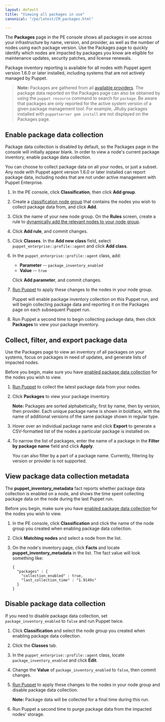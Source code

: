 ```yaml
---
layout: default
title: "Viewing all packages in use"
canonical: "/pe/latest/CM_packages.html"

---
```


The **Packages** page in the PE console shows all packages in use across your infrastructure by name, version, and provider, as well as the number of nodes using each package version. Use the Packages page to quickly identify which nodes are impacted by packages you know are eligible for maintenance updates, security patches, and license renewals. 

Package inventory reporting is available for all nodes with Puppet agent version 1.6.0 or later installed, including systems that are not actively managed by Puppet. 

> **Note:** Packages are gathered from all [available providers]({{puppet}}/types/package.html#package-providers). The package data reported on the Packages page can also be obtained by using the `puppet resource` command to search for `package`. Be aware that packages are only reported for the active system version of a given package management tool. For example, JRuby packages installed with `puppetserver gem install` are not displayed on the Packages page. 

## Enable package data collection

Package data collection is disabled by default, so the Packages page in the console will initially appear blank. In order to view a node's current package inventory, enable package data collection.

You can choose to collect package data on all your nodes, or just a subset. Any node with Puppet agent version 1.6.0 or later installed can report package data, including nodes that are not under active management with Puppet Enterprise. 

1. In the PE console, click **Classification**, then click **Add group**.

2. Create a [classification node group](./console_classes_groups.html) that contains the nodes you wish to collect package data from, and click **Add**. 

3. Click the name of your new node group. On the **Rules** screen, create a rule to [dynamically add the relevant nodes to your node group](./console_classes_groups.html#adding-nodes-dynamically). 

4. Click **Add rule**, and commit changes. 

5. Click **Classes**. In the **Add new class** field, select `puppet_enterprise::profile::agent` and click **Add class**. 

6. In the `puppet_enterprise::profile::agent` class, add:
    
    - **Parameter** -- `package_inventory_enabled`
    - **Value** -- `true`<br>
    
    Click **Add parameter**, and commit changes.

7. [Run Puppet](./console_classes_groups_running_puppet.html) to apply these changes to the nodes in your node group. 

   Puppet will enable package inventory collection on this Puppet run, and will begin collecting package data and reporting it on the Packages page on each subsequent Puppet run. 

8. Run Puppet a second time to begin collecting package data, then click **Packages** to view your package inventory. 

## Collect, filter, and export package data 

Use the Packages page to view an inventory of all packages on your systems, focus on packages in need of updates, and generate lists of impacted nodes.  

Before you begin, make sure you have [enabled package data collection](#enable-package-data-collection) for the nodes you wish to view. 

1. [Run Puppet](./console_classes_groups_running_puppet.html) to collect the latest package data from your nodes. 

2. Click **Packages** to view your package inventory. 

   **Note:** Packages are sorted alphabetically, first by name, then by version, then provider. Each unique package name is shown in boldface, with the name of additional versions of the same package shown in regular type.     

3. Hover over an individual package name and click **Export** to generate a CSV-formatted list of the nodes a particular package is installed on. 

4. To narrow the list of packages, enter the name of a package in the **Filter by package name** field and click **Apply**. 
   
   You can also filter by a part of a package name. Currently, filtering by version or provider is not supported.  

## View package data collection metadata

The **puppet_inventory_metadata** fact reports whether package data collection is enabled on a node, and shows the time spent collecting package data on the node during the last Puppet run.

Before you begin, make sure you have [enabled package data collection](#enable-package-data-collection) for the nodes you wish to view.

1. In the PE console, click **Classification** and click the name of the node group you created when enabling package data collection. 

2. Click **Matching nodes** and select a node from the list.

3. On the node's inventory page, click **Facts** and locate **puppet_inventory_metadata** in the list. The fact value will look something like: 

   ```
   {
     "packages" : {
       "collection_enabled" : true,
       "last_collection_time" : "1.9149s"
     }
   }
   ```

## Disable package data collection

If you need to disable package data collection, set `package_inventory_enabled` to `false` and run Puppet twice. 

1. Click **Classification** and select the node group you created when enabling package data collection.  

2. Click the **Classes** tab.

3. In the `puppet_enterprise::profile::agent` class, locate `package_inventory_enabled` and click **Edit**.

4. Change the **Value** of `package_inventory_enabled` to `false`, then commit changes.  
   
5. [Run Puppet](./console_classes_groups_running_puppet.html) to apply these changes to the nodes in your node group and disable package data collection. 

   **Note:** Package data will be collected for a final time during this run. 

6. Run Puppet a second time to purge package data from the impacted nodes' storage. 






